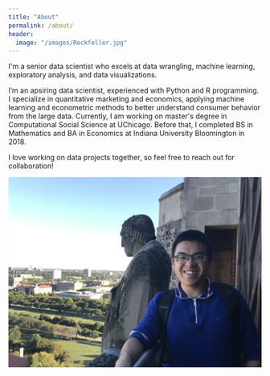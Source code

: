 ```yaml
---
title: "About"
permalink: /about/
header:
  image: "/images/Rockfeller.jpg"
---
```


I'm a senior data scientist who excels at data wrangling, machine learning, exploratory analysis, and data visualizations.


I’m an apsiring data scientist, experienced with Python and R programming. I specialize in quantitative marketing and economics, applying machine learning and econometric methods to better understand consumer behavior from the large data. Currently, I am working on master's degree in Computational Social Science at UChicago. Before that, I completed BS in Mathematics and BA in Economics at Indiana University Bloomington in 2018.

I love working on data projects together, so feel free to reach out for collaboration!

![dd](https://github.com/liu431/liu431.github.io/blob/master/images/Rockfeller.JPG)


